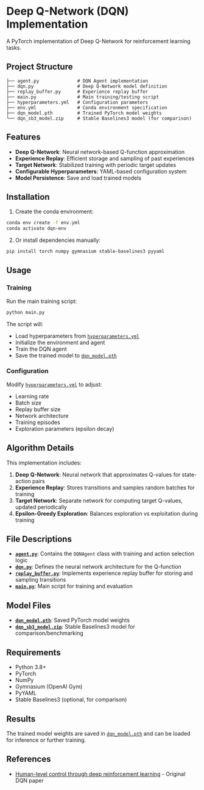 # Deep Q-Network (DQN) Implementation

A PyTorch implementation of Deep Q-Network for reinforcement learning tasks.

## Project Structure

```
├── agent.py              # DQN Agent implementation
├── dqn.py                # Deep Q-Network model definition
├── replay_buffer.py      # Experience replay buffer
├── main.py               # Main training/testing script
├── hyperparameters.yml   # Configuration parameters
├── env.yml               # Conda environment specification
├── dqn_model.pth         # Trained PyTorch model weights
└── dqn_sb3_model.zip     # Stable Baselines3 model (for comparison)
```

## Features

- **Deep Q-Network**: Neural network-based Q-function approximation
- **Experience Replay**: Efficient storage and sampling of past experiences
- **Target Network**: Stabilized training with periodic target updates
- **Configurable Hyperparameters**: YAML-based configuration system
- **Model Persistence**: Save and load trained models

## Installation

1. Create the conda environment:
```bash
conda env create -f env.yml
conda activate dqn-env
```

2. Or install dependencies manually:
```bash
pip install torch numpy gymnasium stable-baselines3 pyyaml
```

## Usage

### Training

Run the main training script:
```bash
python main.py
```

The script will:
- Load hyperparameters from [`hyperparameters.yml`](hyperparameters.yml)
- Initialize the environment and agent
- Train the DQN agent
- Save the trained model to [`dqn_model.pth`](dqn_model.pth)

### Configuration

Modify [`hyperparameters.yml`](hyperparameters.yml) to adjust:
- Learning rate
- Batch size
- Replay buffer size
- Network architecture
- Training episodes
- Exploration parameters (epsilon decay)

## Algorithm Details

This implementation includes:

1. **Deep Q-Network**: Neural network that approximates Q-values for state-action pairs
2. **Experience Replay**: Stores transitions and samples random batches for training
3. **Target Network**: Separate network for computing target Q-values, updated periodically
4. **Epsilon-Greedy Exploration**: Balances exploration vs exploitation during training

## File Descriptions

- **[`agent.py`](agent.py)**: Contains the `DQNAgent` class with training and action selection logic
- **[`dqn.py`](dqn.py)**: Defines the neural network architecture for the Q-function
- **[`replay_buffer.py`](replay_buffer.py)**: Implements experience replay buffer for storing and sampling transitions
- **[`main.py`](main.py)**: Main script for training and evaluation

## Model Files

- **[`dqn_model.pth`](dqn_model.pth)**: Saved PyTorch model weights
- **[`dqn_sb3_model.zip`](dqn_sb3_model.zip)**: Stable Baselines3 model for comparison/benchmarking

## Requirements

- Python 3.8+
- PyTorch
- NumPy
- Gymnasium (OpenAI Gym)
- PyYAML
- Stable Baselines3 (optional, for comparison)

## Results

The trained model weights are saved in [`dqn_model.pth`](dqn_model.pth) and can be loaded for inference or further training.

## References

- [Human-level control through deep reinforcement learning](https://www.nature.com/articles/nature14236) - Original DQN paper